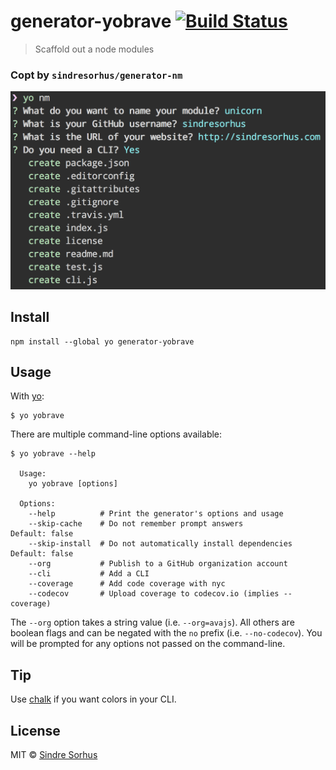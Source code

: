 # generator-yobrave [![Build Status](https://travis-ci.org/sindresorhus/generator-yobrave.svg?branch=master)](https://travis-ci.org/chinanf-boy/generator-yobrave)

> Scaffold out a node modules

### Copt by `sindresorhus/generator-nm`

![](screenshot.png)


## Install

```
npm install --global yo generator-yobrave
```


## Usage

With [yo](https://github.com/yeoman/yo):

```
$ yo yobrave
```

There are multiple command-line options available:

```
$ yo yobrave --help

  Usage:
    yo yobrave [options]

  Options:
    --help          # Print the generator's options and usage
    --skip-cache    # Do not remember prompt answers                      Default: false
    --skip-install  # Do not automatically install dependencies           Default: false
    --org           # Publish to a GitHub organization account
    --cli           # Add a CLI
    --coverage      # Add code coverage with nyc
    --codecov       # Upload coverage to codecov.io (implies --coverage)
```

The `--org` option takes a string value (i.e. `--org=avajs`). All others are boolean flags and can be negated with the `no` prefix (i.e. `--no-codecov`). You will be prompted for any options not passed on the command-line.


## Tip

Use [chalk](https://github.com/sindresorhus/chalk) if you want colors in your CLI.


## License

MIT © [Sindre Sorhus](https://sindresorhus.com)

